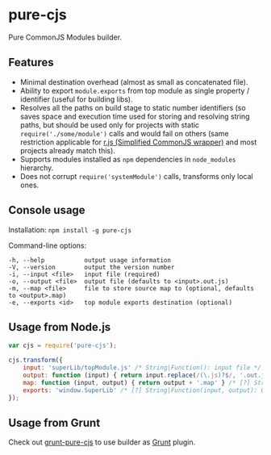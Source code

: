 pure-cjs
========

Pure CommonJS Modules builder.

Features
--------

* Minimal destination overhead (almost as small as concatenated file).
* Ability to export `module.exports` from top module as single property / identifier (useful for building libs).
* Resolves all the paths on build stage to static number identifiers (so saves space and execution time used for storing and resolving string paths, but should be used only for projects with static `require('./some/module')` calls and would fail on others (same restriction applicable for [r.js (Simplified CommonJS wrapper)](http://requirejs.org/docs/whyamd.html#sugar) and most projects already match this).
* Supports modules installed as `npm` dependencies in `node_modules` hierarchy.
* Does not corrupt `require('systemModule')` calls, transforms only local ones.

Console usage
-------------

Installation:
`npm install -g pure-cjs`

Command-line options:
```
-h, --help           output usage information
-V, --version        output the version number
-i, --input <file>   input file (required)
-o, --output <file>  output file (defaults to <input>.out.js)
-m, --map <file>     file to store source map to (optional, defaults to <output>.map)
-e, --exports <id>   top module exports destination (optional)
```

Usage from Node.js
------------------

```javascript
var cjs = require('pure-cjs');

cjs.transform({
	input: 'superLib/topModule.js' /* String|Function(): input file */,
	output: function (input) { return input.replace(/(\.js)?$/, '.out.js') } /* [?] String|Function(input): output file */,
	map: function (input, output) { return output + '.map' } /* [?] String|Function(input, output): source map file */,
	exports: 'window.SuperLib' /* [?] String|Function(input, output): Object to wrap and put exports from top module into */
});
```

Usage from Grunt
----------------

Check out [grunt-pure-cjs](https://github.com/RReverser/grunt-pure-cjs) to use builder as [Grunt](https://gruntjs.com/) plugin.
